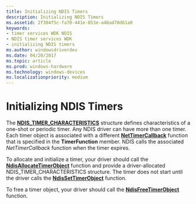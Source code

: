 ```yaml
---
title: Initializing NDIS Timers
description: Initializing NDIS Timers
ms.assetid: 2f304f5c-fa70-441e-853e-a48ad70d61a0
keywords:
- timer services WDK NDIS
- NDIS timer services WDK
- initializing NDIS timers
ms.author: windowsdriverdev
ms.date: 04/20/2017
ms.topic: article
ms.prod: windows-hardware
ms.technology: windows-devices
ms.localizationpriority: medium
---
```


# Initializing NDIS Timers





The [**NDIS\_TIMER\_CHARACTERISTICS**](https://msdn.microsoft.com/library/windows/hardware/ff567886) structure defines characteristics of a one-shot or periodic timer. Any NDIS driver can have more than one timer. Each timer object is associated with a different [**NetTimerCallback**](https://msdn.microsoft.com/library/windows/hardware/ff568351) function that is specified in the **TimerFunction** member. NDIS calls the associated *NetTimerCallback* function when the timer expires.

To allocate and initialize a timer, your driver should call the [**NdisAllocateTimerObject**](https://msdn.microsoft.com/library/windows/hardware/ff561618) function and provide a driver-allocated NDIS\_TIMER\_CHARACTERISTICS structure. The timer does not start until the driver calls the [**NdisSetTimerObject**](https://msdn.microsoft.com/library/windows/hardware/ff564563) function.

To free a timer object, your driver should call the [**NdisFreeTimerObject**](https://msdn.microsoft.com/library/windows/hardware/ff562605) function.

 

 





